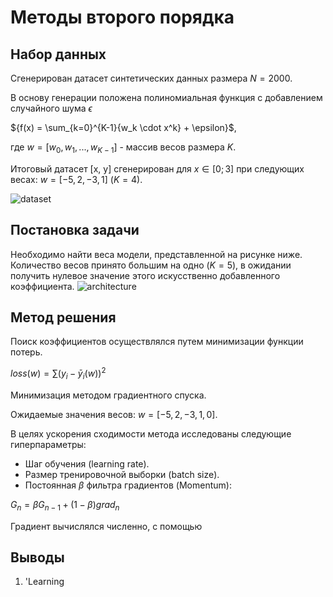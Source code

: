 # Методы второго порядка

## Набор данных
Сгенерирован датасет синтетических данных размера ${N=2000}$.

В основу генерации положена полиномиальная функция с добавлением случайного шума ${\epsilon}$

${f(x) = \sum_{k=0}^{K-1}{w_k \cdot x^k} + \epsilon}$,

где ${w=[w_0, w_1, ..., w_{K-1}]}$ - массив весов размера ${K}$.

Итоговый датасет [x, y] сгенерирован для ${x \in [0; 3]}$ при следующих весах:
${w=[-5, 2, -3, 1]}$ ${(K=4)}$.

![dataset](plots/dataset_plot.png)

## Постановка задачи
Необходимо найти веса модели, представленной на рисунке ниже.
Количество весов принято большим на одно ${(K=5)}$, в ожидании получить нулевое значение этого искусственно добавленного коэффициента.
![architecture](plots/architecture.png)

## Метод решения
Поиск коэффициентов осуществлялся путем минимизации функции потерь.

${loss(w) = \sum \left(y_i - \bar{y}_i(w) \right)^2}$

Минимизация методом градиентного спуска.

Ожидаемые значения весов: ${w=[-5, 2, -3, 1, 0]}$.

В целях ускорения сходимости метода исследованы следующие гиперпараметры:

- Шаг обучения (learning rate).
- Размер тренировочной выборки (batch size).
- Постоянная $\beta$ фильтра градиентов (Momentum):

${G_n = \beta G_{n-1} + (1 - \beta)grad_n}$

Градиент вычислялся численно, с помощью

## Выводы
1. 'Learning
